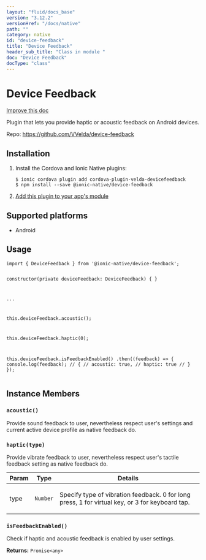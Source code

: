 ```yaml
---
layout: "fluid/docs_base"
version: "3.12.2"
versionHref: "/docs/native"
path: ""
category: native
id: "device-feedback"
title: "Device Feedback"
header_sub_title: "Class in module "
doc: "Device Feedback"
docType: "class"
---
```


<h1 class="api-title">Device Feedback</h1>

<a class="improve-v2-docs" href="http://github.com/ionic-team/ionic-native/edit/master/src/@ionic-native/plugins/device-feedback/index.ts#L1">
  Improve this doc
</a>






<p>Plugin that lets you provide haptic or acoustic feedback on Android devices.</p>


<p>Repo:
  <a href="https://github.com/VVelda/device-feedback">
    https://github.com/VVelda/device-feedback
  </a>
</p>


<h2>Installation</h2>
<ol class="installation">
  <li>Install the Cordova and Ionic Native plugins:<br>
    <pre><code class="nohighlight">$ ionic cordova plugin add cordova-plugin-velda-devicefeedback
$ npm install --save @ionic-native/device-feedback
</code></pre>
  </li>
  <li><a href="https://ionicframework.com/docs/native/#Add_Plugins_to_Your_App_Module">Add this plugin to your app's module</a></li>
</ol>



<h2>Supported platforms</h2>
<ul>
  <li>Android</li>
</ul>






<h2>Usage</h2>
<pre><code class="lang-typescript">import { DeviceFeedback } from &#39;@ionic-native/device-feedback&#39;;

constructor(private deviceFeedback: DeviceFeedback) { }

...


this.deviceFeedback.acoustic();

this.deviceFeedback.haptic(0);

this.deviceFeedback.isFeedbackEnabled()
  .then((feedback) =&gt; {
    console.log(feedback);
    // {
    //   acoustic: true,
    //   haptic: true
    // }
  });
</code></pre>








<h2>Instance Members</h2>
<h3><a class="anchor" name="acoustic" href="#acoustic"></a><code>acoustic()</code></h3>




Provide sound feedback to user, nevertheless respect user's settings and current active device profile as native feedback do.



<h3><a class="anchor" name="haptic" href="#haptic"></a><code>haptic(type)</code></h3>




Provide vibrate feedback to user, nevertheless respect user's tactile feedback setting as native feedback do.
<table class="table param-table" style="margin:0;">
  <thead>
  <tr>
    <th>Param</th>
    <th>Type</th>
    <th>Details</th>
  </tr>
  </thead>
  <tbody>
  <tr>
    <td>
      type</td>
    <td>
      <code>Number</code>
    </td>
    <td>
      <p>Specify type of vibration feedback. 0 for long press, 1 for virtual key, or 3 for keyboard tap.</p>
</td>
  </tr>
  </tbody>
</table>

<h3><a class="anchor" name="isFeedbackEnabled" href="#isFeedbackEnabled"></a><code>isFeedbackEnabled()</code></h3>


Check if haptic and acoustic feedback is enabled by user settings.


<div class="return-value" markdown="1">
  <i class="icon ion-arrow-return-left"></i>
  <b>Returns:</b> <code>Promise&lt;any&gt;</code> 
</div>





